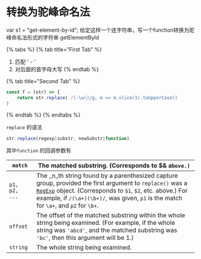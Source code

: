 # 转换为驼峰命名法

var s1 = "get-element-by-id"; 给定这样一个连字符串，写一个function转换为驼峰命名法形式的字符串 getElementById

{% tabs %}
{% tab title="First Tab" %}
1. 匹配 ' - '
2. 对后面的首字母大写
{% endtab %}

{% tab title="Second Tab" %}
```javascript
const f = (str) => {
    return str.replace( /[-\w\]/g, m => m.slice(1).toUpperCase()
}
```
{% endtab %}
{% endtabs %}

`replace` 的语法

```javascript
str.replace(regexp|substr, newSubstr|function)
```

其中`function` 的回调参数有

| `match`       | The matched substring. (Corresponds to $& a`bove.)`                                                                                                                                                                                                                                                                     |
| ------------- | ----------------------------------------------------------------------------------------------------------------------------------------------------------------------------------------------------------------------------------------------------------------------------------------------------------------------- |
| `p1, p2, ...` | The _n_th string found by a parenthesized capture group, provided the first argument to `replace()` was a [`RegExp`](https://devdocs.io/javascript/global\_objects/regexp) object. (Corresponds to `$1`, `$2`, etc. above.) For example, if `/(\a+)(\b+)/`, was given, `p1` is the match for `\a+`, and `p2` for `\b+`. |
| `offset`      | The offset of the matched substring within the whole string being examined. (For example, if the whole string was `'abcd'`, and the matched substring was `'bc'`, then this argument will be 1.)                                                                                                                        |
| `string`      | The whole string being examined.                                                                                                                                                                                                                                                                                        |
